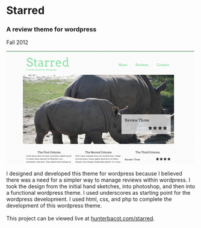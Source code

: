 <h1>Starred</h1>
<h3>A review theme for wordpress</h3>
<p>Fall 2012</p>

<img src="starred.png">

<p>I designed and developed this theme for wordpress because I believed there was a need for a simpler way to manage reviews within wordpress. I took the design from the initial hand sketches, into photoshop, and then into a functional wordpress theme. I used underscores as starting point for the wordpress development. I used html, css, and php to complete the development of this wordpress theme.<br>
<br>
This project can be viewed live at <a href="http://hunterbacot.com/starred" target="_blank">hunterbacot.com/starred</a>.
</p>